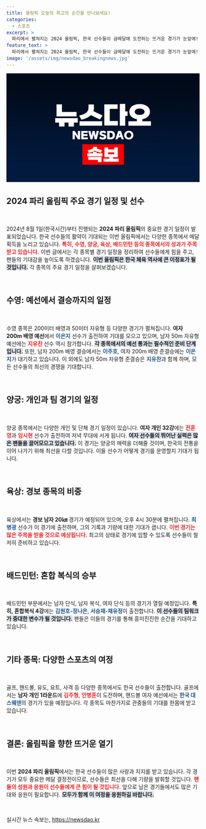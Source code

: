 ```yaml
---
title: 올림픽 오늘의 최고의 순간을 만나보세요!
categories:
  - 스포츠
excerpt: >
  파리에서 펼쳐지는 2024 올림픽, 한국 선수들이 금메달에 도전하는 뜨거운 경기가 눈앞에! 수영, 양궁, 육상 등 다양한 종목에서의 경기 일정과 메달 기대를 확인하세요!
feature_text: >
  파리에서 펼쳐지는 2024 올림픽, 한국 선수들이 금메달에 도전하는 뜨거운 경기가 눈앞에! 수영, 양궁, 육상 등 다양한 종목에서의 경기 일정과 메달 기대를 확인하세요!
image: '/assets/img/newsdao_breakingnews.jpg'
---
```


<p><img src="/assets/img/newsdao_breakingnews.jpg" alt="flaretime 속보" /></p>

<h2 data-ke-size="size26">2024 파리 올림픽 주요 경기 일정 및 선수</h2>

<p data-ke-size="size16">&nbsp;</p>

<p data-ke-size="size16">2024년 8월 1일(한국시간)부터 진행되는 <b>2024 파리 올림픽</b>의 중요한 경기 일정이 발표되었습니다. 한국 선수들의 활약이 기대되는 이번 올림픽에서는 다양한 종목에서 메달 획득을 노리고 있습니다. <b><span style="color: #ee2323;">특히, 수영, 양궁, 육상, 배드민턴 등의 종목에서의 성과가 주목받고 있습니다.</span></b> 이번 글에서는 각 종목별 경기 일정을 정리하여 선수들에게 힘을 주고, 팬들의 기대감을 높이도록 하겠습니다. <b><span style="background-color: #21538527;">이번 올림픽은 한국 체육 역사에 큰 이정표가 될 것입니다.</span></b> 각 종목의 주요 경기 일정을 살펴보겠습니다.</p>

<p data-ke-size="size16">&nbsp;</p>

<h2 data-ke-size="size26">수영: 예선에서 결승까지의 일정</h2>

<p data-ke-size="size16">&nbsp;</p>

<p data-ke-size="size16">수영 종목은 200미터 배영과 50미터 자유형 등 다양한 경기가 펼쳐집니다. <b>여자 200m 배영 예선</b>에서 <b><span style="color: #1a5490;">이은지</span></b> 선수가 출전하여 기대를 모으고 있으며, 남자 50m 자유형 예선에는 <b><span style="color: #ee2323;">지유찬</span></b> 선수 역시 참가합니다. <b><span style="background-color: #21538527;">각 종목에서의 예선 통과는 필수적인 준비 단계입니다.</span></b> 또한, 남자 200m 배영 결승에서는 <b><span style="color: #1a5490;">이주호</span></b>, 여자 200m 배영 준결승에는 <b><span style="color: #1a5490;">이은지</span></b>가 대기하고 있습니다. 이 외에도 남자 50m 자유형 준결승은 <b><span style="color: #1a5490;">지유찬</span></b>과 함께 하며, 모든 선수들의 최선의 경쟁을 기대합니다.</p>

<p data-ke-size="size16">&nbsp;</p>

<h2 data-ke-size="size26">양궁: 개인과 팀 경기의 일정</h2>

<p data-ke-size="size16">&nbsp;</p>

<p data-ke-size="size16">양궁 종목에서는 다양한 개인 및 단체 경기 일정이 있습니다. <b>여자 개인 32강</b>에는 <b><span style="color: #ee2323;">전훈영</span></b>과 <b><span style="color: #ee2323;">임시현</span></b> 선수가 출전하여 저녁 무대에 서게 됩니다. <b><span style="background-color: #21538527;">여자 선수들의 뛰어난 실력은 많은 팬들을 끌어모으고 있습니다.</span></b> 이 경기는 양궁의 매력을 더해줄 것이며, 한국의 전통을 이어 나가기 위해 최선을 다할 것입니다. 이들 선수가 어떻게 경기를 운영할지 기대가 됩니다.</p>

<p data-ke-size="size16">&nbsp;</p>

<h2 data-ke-size="size26">육상: 경보 종목의 비중</h2>

<p data-ke-size="size16">&nbsp;</p>

<p data-ke-size="size16">육상에서는 <b>경보 남자 20㎞</b> 경기가 예정되어 있으며, 오후 4시 30분에 펼쳐집니다. <b><span style="color: #1a5490;">최병광</span></b> 선수가 이 경기에 출전하며, 그의 기록과 기량에 대한 기대가 큽니다. <b><span style="color: #ee2323;">이번 경기는 많은 주목을 받을 것으로 예상됩니다.</span></b> 최고의 상태로 경기에 임할 수 있도록 선수들이 철저히 준비하고 있습니다.</p>

<p data-ke-size="size16">&nbsp;</p>

<h2 data-ke-size="size26">배드민턴: 혼합 복식의 승부</h2>

<p data-ke-size="size16">&nbsp;</p>

<p data-ke-size="size16">배드민턴 부문에서는 남자 단식, 남자 복식, 여자 단식 등의 경기가 열릴 예정입니다. <b>특히, 혼합복식 4강</b>에는 <b><span style="color: #1a5490;">김원호-정나은</span></b>, <b><span style="color: #1a5490;">서승재-채유정</span></b>이 출전합니다. <b><span style="background-color: #21538527;">이 선수들의 팀워크가 중대한 변수가 될 것입니다.</span></b> 팬들은 이들의 경기를 통해 흥미진진한 순간을 기대하고 있습니다.</p>

<p data-ke-size="size16">&nbsp;</p>

<h2 data-ke-size="size26">기타 종목: 다양한 스포츠의 여정</h2>

<p data-ke-size="size16">&nbsp;</p>

<p data-ke-size="size16">골프, 핸드볼, 유도, 요트, 사격 등 다양한 종목에서도 한국 선수들이 출전합니다. 골프에서는 <b>남자 개인 1라운드</b>에 <b><span style="color: #ee2323;">김주형</span></b>, <b><span style="color: #ee2323;">안병훈</span></b>이 도전하며, 핸드볼 여자 예선에서는 <b><span style="color: #1a5490;">한국 대 스웨덴</span></b>의 경기가 있을 예정입니다. 각 종목도 마찬가지로 관중들의 기대를 한몸에 받고 있습니다.</p>

<p data-ke-size="size16">&nbsp;</p>

<h2 data-ke-size="size26">결론: 올림픽을 향한 뜨거운 열기</h2>

<p data-ke-size="size16">&nbsp;</p>

<p data-ke-size="size16">이번 <b>2024 파리 올림픽</b>에서는 한국 선수들이 많은 사랑과 지지를 받고 있습니다. 각 경기가 모두 중요한 메달 결정전이므로, 선수들은 최선을 다해 기량을 발휘할 것입니다. <b><span style="color: #ee2323;">팬들의 성원과 응원이 선수들에게 큰 힘이 될 것입니다.</span></b> 앞으로 남은 경기들에서도 많은 기대와 응원이 필요합니다. <b><span style="background-color: #21538527;">모두가 함께 이 여정을 응원하길 바랍니다.</span></b></p>

<p data-ke-size="size16">&nbsp;</p>
실시간 뉴스 속보는, <a href="https://newsdao.kr" rel="dofollow">https://newsdao.kr</a>


